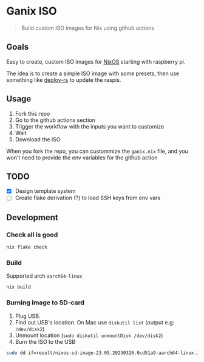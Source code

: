 # Ganix ISO

> Build custom ISO images for Nix using github actions

## Goals

Easy to create, custom ISO images for [NixOS](https://nixos.org/) starting with raspberry pi.

The idea is to create a simple ISO image with some presets, then use something like
[deploy-rs](https://github.com/serokell/deploy-rs) to update the raspis.

## Usage

1. Fork this repo
2. Go to the github actions section
3. Trigger the workflow with the inputs you want to customize
4. Wait
5. Download the ISO

When you fork the repo, you can custommize the `ganix.nix` file, and you won't need to provide
the env variables for the github action

## TODO

- [x] Design template system
- [ ] Create flake derivation (?) to load SSH keys from env vars

## Development

### Check all is good

```sh
nix flake check
```

### Build

Supported arch `aarch64-linux`

```sh
nix build
```

### Burning image to SD-card

1. Plug USB.
2. Find out USB's location. On Mac use `diskutil list` (output e.g: `/dev/disk2`)
3. Unmount location (`sudo diskutil unmountDisk /dev/disk2`)
3. Burn the ISO to the USB

```sh
sudo dd if=result/nixos-sd-image-23.05.20230326.0cd51a9-aarch64-linux.img of=/dev/disk2 bs=1m status=progress
```

